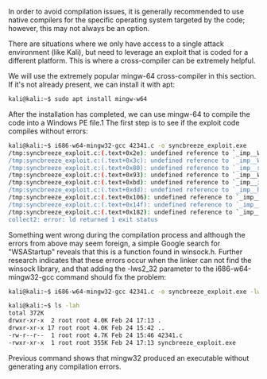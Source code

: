 In order to avoid compilation issues, it is generally recommended to use native compilers for the specific operating system targeted by the code; however, this may not always be an option.

There are situations where we only have access to a single attack environment (like Kali), but need to leverage an exploit that is coded for a different platform. This is where a cross-compiler can be extremely helpful.

We will use the extremely popular mingw-64 cross-compiler in this section. If it's not already present, we can install it with apt:

```bash
kali@kali:~$ sudo apt install mingw-w64
```

After the installation has completed, we can use mingw-64 to compile the code into a Windows PE file.1 The first step is to see if the exploit code compiles without errors:

```bash
kali@kali:~$ i686-w64-mingw32-gcc 42341.c -o syncbreeze_exploit.exe
/tmp:syncbreeze_exploit.c:(.text+0x2e): undefined reference to `_imp__WSAStartup@8'
/tmp:syncbreeze_exploit.c:(.text+0x3c): undefined reference to `_imp__WSAGetLastError@
/tmp:syncbreeze_exploit.c:(.text+0x80): undefined reference to `_imp__socket@12'
/tmp:syncbreeze_exploit.c:(.text+0x93): undefined reference to `_imp__WSAGetLastError@
/tmp:syncbreeze_exploit.c:(.text+0xbd): undefined reference to `_imp__inet_addr@4'
/tmp:syncbreeze_exploit.c:(.text+0xdd): undefined reference to `_imp__htons@4'
/tmp:syncbreeze_exploit.c:(.text+0x106): undefined reference to `_imp__connect@12'
/tmp:syncbreeze_exploit.c:(.text+0x14f): undefined reference to `_imp__send@16'
/tmp:syncbreeze_exploit.c:(.text+0x182): undefined reference to `_imp__closesocket@4'
collect2: error: ld returned 1 exit status
```

Something went wrong during the compilation process and although the errors from above may seem foreign, a simple Google search for "WSAStartup" reveals that this is a function found in winsock.h. Further research indicates that these errors occur when the linker can not find the winsock library, and that adding the -lws2_32 parameter to the i686-w64-mingw32-gcc command should fix the problem:

```bash
kali@kali:~$ i686-w64-mingw32-gcc 42341.c -o syncbreeze_exploit.exe -lws2_32
```

```bash
kali@kali:~$ ls -lah
total 372K
drwxr-xr-x  2 root root 4.0K Feb 24 17:13 .
drwxr-xr-x 17 root root 4.0K Feb 24 15:42 ..
-rw-r--r--  1 root root 4.7K Feb 24 15:46 42341.c
-rwxr-xr-x  1 root root 355K Feb 24 17:13 syncbreeze_exploit.exe
```

Previous command shows that mingw32 produced an executable without generating any compilation errors.